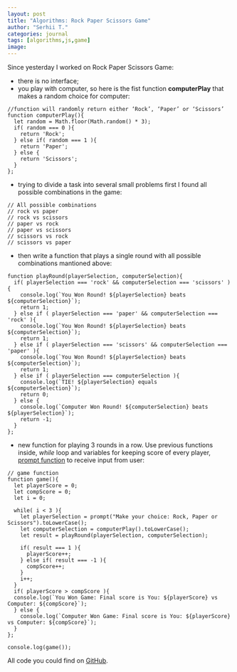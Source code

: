 ```yaml
---
layout: post
title: "Algorithms: Rock Paper Scissors Game"
author: "Serhii T."
categories: journal
tags: [algorithms,js,game]
image: 
---
```


Since yesterday I worked on Rock Paper Scissors Game:
- there is no interface;
- you play with computer, so here is the fist function **computerPlay** that makes a random choice for computer:
```
//function will randomly return either ‘Rock’, ‘Paper’ or ‘Scissors’
function computerPlay(){
  let random = Math.floor(Math.random() * 3);
  if( random === 0 ){
    return 'Rock';
  } else if( random === 1 ){
    return 'Paper';
  } else {
    return 'Scissors';
  }
};
```
- trying to divide a task into several small problems first I found all possible combinations in the game:
```
// All possible combinations
// rock vs paper
// rock vs scissors
// paper vs rock
// paper vs scissors
// scissors vs rock
// scissors vs paper
```
- then write a function that plays a single round with all possible combinations mantioned above:
```
function playRound(playerSelection, computerSelection){
  if( playerSelection === 'rock' && computerSelection === 'scissors' ){
    console.log(`You Won Round! ${playerSelection} beats ${computerSelection}`);
    return 1;
  } else if ( playerSelection === 'paper' && computerSelection === 'rock' ){
    console.log(`You Won Round! ${playerSelection} beats ${computerSelection}`);
    return 1;
  } else if ( playerSelection === 'scissors' && computerSelection === 'paper' ){
    console.log(`You Won Round! ${playerSelection} beats ${computerSelection}`);
    return 1;
  } else if ( playerSelection === computerSelection ){
    console.log(`TIE! ${playerSelection} equals ${computerSelection}`);
    return 0;
  } else {
    console.log(`Computer Won Round! ${computerSelection} beats ${playerSelection}`);
    return -1;
  }
};
```
- new function for playing 3 rounds in a row. Use previous functions inside, _while_ loop and variables for keeping score of every player, [prompt function](https://developer.mozilla.org/en-US/docs/Web/API/Window/prompt) to receive input from user:
```
// game function
function game(){
  let playerScore = 0;
  let compScore = 0;
  let i = 0;
 
  while( i < 3 ){
    let playerSelection = prompt("Make your choice: Rock, Paper or Scissors").toLowerCase();
    let computerSelection = computerPlay().toLowerCase();
    let result = playRound(playerSelection, computerSelection);

    if( result === 1 ){
      playerScore++;
    } else if( result === -1 ){
      compScore++;
    }
    i++;
  }
  if( playerScore > compScore ){
  console.log(`You Won Game: Final score is You: ${playerScore} vs Computer: ${compScore}`);
  } else {
    console.log(`Computer Won Game: Final score is You: ${playerScore} vs Computer: ${compScore}`);
  }
};

console.log(game());
```

All code you could find on [GitHub](https://github.com/SergeyTocarchuk/rock-paper-scissors).